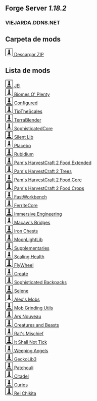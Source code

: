 ## Forge Server *1.18.2*

### VIEJARDA.DDNS.NET

## Carpeta de mods

[![Image](download.png) Descargar ZIP](https://doc-8c-90-drive-data-export.googleusercontent.com/download/v221csg1pm9s82p0kusofpte8kmbiolj/r6sqmtbu5hp8vk7shp8oakk6pfq3uhcc/1661035500000/a8a66f57-d653-43d0-ac7b-5e696b10d4d2/114679392069462226607/ADt3v-OLYjOWW-WaZiTxGmnv9TkDZkFt6rGKTLzr5RF8WsN44HzqQq3y7cv_7Vs3DA-8p8ZV0z4AZLKICsS_DWqpROhFmbICxF0Rhubtcx1SOn3lg4zYJTQL6Y_txtKaWtXrf0NJe3ZqFlQwiITCI4j1nKr00YgU4ery8b-6n7q8LEW4dw5xcgDg5wVUPfjsO8z_ppzCva68S8ZQDjb7DOycir-wd30wQysGeLbeCFKPS--WjmPmdthBBRj_WtxHekn5zo1nrfjTPrq_qSmnpQyPfcjzhJOEQMP4Lx5TIm1nVVqKiqodtshwfel6d6phPspqiJNy7kw4?authuser=0&nonce=m27qhujq98vbk&user=114679392069462226607&hash=ocj8vm92l9569i79f5g87f784ei2gn02)

## Lista de mods

[![Image](download.png) JEI](https://www.curseforge.com/minecraft/mc-mods/jei/download/3885885/file)\
[![Image](download.png) Biomes O' Plenty](https://www.curseforge.com/minecraft/mc-mods/biomes-o-plenty/download/3871421/file)\
[![Image](download.png) Configured](https://www.curseforge.com/minecraft/mc-mods/configured/download/3721946/file)\
[![Image](download.png) TipTheScales](https://www.curseforge.com/minecraft/mc-mods/tipthescales/download/3757606/file)\
[![Image](download.png) TerraBlender](https://www.curseforge.com/minecraft/mc-mods/terrablender/download/3816497/file)\
[![Image](download.png) SophisticatedCore](https://www.curseforge.com/minecraft/mc-mods/sophisticated-core/download/3931794/file)\
[![Image](download.png) Silent Lib](https://www.curseforge.com/minecraft/mc-mods/silent-lib/download/3708359/file)\
[![Image](download.png) Placebo](https://www.curseforge.com/minecraft/mc-mods/placebo/download/3924015/file)\
[![Image](download.png) Rubidium](https://www.curseforge.com/minecraft/mc-mods/rubidium/download/3929515/file)\
[![Image](download.png) Pam's HarvestCraft 2 Food Extended](https://www.curseforge.com/minecraft/mc-mods/pams-harvestcraft-2-food-extended/download/3740472/file)\
[![Image](download.png) Pam's HarvestCraft 2 Trees](https://www.curseforge.com/minecraft/mc-mods/pams-harvestcraft-2-trees/download/3875382/file)\
[![Image](download.png) Pam's HarvestCraft 2 Food Core](https://www.curseforge.com/minecraft/mc-mods/pams-harvestcraft-2-food-core/download/3740562/file)\
[![Image](download.png) Pam's HarvestCraft 2 Food Crops](https://www.curseforge.com/minecraft/mc-mods/pams-harvestcraft-2-crops/download/3873172/file)\
[![Image](download.png) FastWorkbench](https://www.curseforge.com/minecraft/mc-mods/fastworkbench/download/3929012/file)\
[![Image](download.png) FerriteCore](https://www.curseforge.com/minecraft/mc-mods/ferritecore/download/3767288/file)\
[![Image](download.png) Immersive Engineering](https://www.curseforge.com/minecraft/mc-mods/immersive-engineering/download/3934812/file)\
[![Image](download.png) Macaw's Bridges](https://www.curseforge.com/minecraft/mc-mods/macaws-bridges/download/3793697/file)\
[![Image](download.png) Iron Chests](https://www.curseforge.com/minecraft/mc-mods/iron-chests/download/3795374/file)\
[![Image](download.png) MoonLightLib](https://www.curseforge.com/minecraft/mc-mods/selene/download/3842421/file)\
[![Image](download.png) Supplementaries](https://www.curseforge.com/minecraft/mc-mods/supplementaries/download/3871187/file)\
[![Image](download.png) Scaling Health](https://www.curseforge.com/minecraft/mc-mods/scaling-health/download/3935824/file)\
[![Image](download.png) FlyWheel](https://www.curseforge.com/minecraft/mc-mods/flywheel/download/3934664/file)\
[![Image](download.png) Create](https://www.curseforge.com/minecraft/mc-mods/create/download/3934676/file)\
[![Image](download.png) Sophisticated Backpacks](https://www.curseforge.com/minecraft/mc-mods/sophisticated-backpacks/download/3931811/file)\
[![Image](download.png) Selene](https://www.curseforge.com/minecraft/mc-mods/selene/download/3842421/file)\
[![Image](download.png) Alex's Mobs](https://www.curseforge.com/minecraft/mc-mods/alexs-mobs/download/3853078/file)\
[![Image](download.png) Mob Grinding Utils](https://www.curseforge.com/minecraft/mc-mods/mob-grinding-utils/download/3914465/file)\
[![Image](download.png) Ars Nouveau](https://www.curseforge.com/minecraft/mc-mods/ars-nouveau/download/3943669/file)\
[![Image](download.png) Creatures and Beasts](https://www.curseforge.com/minecraft/mc-mods/creatures-and-beasts/download/3937087/file)\
[![Image](download.png) Rat's Mischief](https://www.curseforge.com/minecraft/mc-mods/rats-mischief/download/3778759/file)\
[![Image](download.png) It Shall Not Tick](https://www.curseforge.com/minecraft/mc-mods/it-shall-not-tick/download/3794231/file)\
[![Image](download.png) Weeping Angels](https://www.curseforge.com/minecraft/mc-mods/weeping-angels-mod/download/3796732/file)\
[![Image](download.png) GeckoLib3](https://www.curseforge.com/minecraft/mc-mods/geckolib/download/3930007/file)\
[![Image](download.png) Patchouli](https://www.curseforge.com/minecraft/mc-mods/patchouli/download/3846086/file)\
[![Image](download.png) Citadel](https://www.curseforge.com/minecraft/mc-mods/citadel/download/3783096/file)\
[![Image](download.png) Curios](https://www.curseforge.com/minecraft/mc-mods/curios/download/3841948/file)\
[![Image](download.png) Rei Chikita](https://www.curseforge.com/minecraft/mc-mods/rei-chikita-mod/download/3811931/file)





